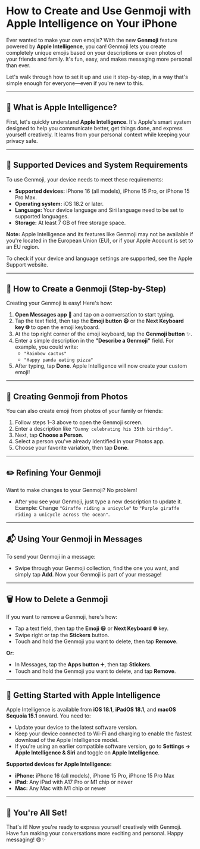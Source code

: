 # How to Create and Use Genmoji with Apple Intelligence on Your iPhone

Ever wanted to make your own emojis? With the new **Genmoji** feature powered by **Apple Intelligence**, you can! Genmoji lets you create completely unique emojis based on your descriptions or even photos of your friends and family. It's fun, easy, and makes messaging more personal than ever.

Let's walk through how to set it up and use it step-by-step, in a way that's simple enough for everyone—even if you're new to this.

---

## 📌 What is Apple Intelligence?

First, let's quickly understand **Apple Intelligence**. It's Apple's smart system designed to help you communicate better, get things done, and express yourself creatively. It learns from your personal context while keeping your privacy safe.

---

## 📱 Supported Devices and System Requirements

To use Genmoji, your device needs to meet these requirements:

- **Supported devices:** iPhone 16 (all models), iPhone 15 Pro, or iPhone 15 Pro Max.
- **Operating system:** iOS 18.2 or later.
- **Language:** Your device language and Siri language need to be set to supported languages.
- **Storage:** At least 7 GB of free storage space.

**Note:** Apple Intelligence and its features like Genmoji may not be available if you're located in the European Union (EU), or if your Apple Account is set to an EU region.

To check if your device and language settings are supported, see the Apple Support website.

---

## 🎨 How to Create a Genmoji (Step-by-Step)

Creating your Genmoji is easy! Here's how:

1. **Open Messages app** 📩 and tap on a conversation to start typing.
2. Tap the text field, then tap the **Emoji button 😃** or the **Next Keyboard key 🌐** to open the emoji keyboard.
3. At the top right corner of the emoji keyboard, tap the **Genmoji button** ✨.
4. Enter a simple description in the **"Describe a Genmoji"** field. For example, you could write:  
   - `"Rainbow cactus"`
   - `"Happy panda eating pizza"`
5. After typing, tap **Done**. Apple Intelligence will now create your custom emoji!

---

## 📸 Creating Genmoji from Photos

You can also create emoji from photos of your family or friends:

1. Follow steps 1–3 above to open the Genmoji screen.
2. Enter a description like `"Danny celebrating his 35th birthday"`.
3. Next, tap **Choose a Person**.
4. Select a person you've already identified in your Photos app.
5. Choose your favorite variation, then tap **Done**.

---

## ✏️ Refining Your Genmoji

Want to make changes to your Genmoji? No problem!

- After you see your Genmoji, just type a new description to update it.  
  Example: Change `"Giraffe riding a unicycle"` to `"Purple giraffe riding a unicycle across the ocean"`.

---

## 📬 Using Your Genmoji in Messages

To send your Genmoji in a message:

- Swipe through your Genmoji collection, find the one you want, and simply tap **Add**. Now your Genmoji is part of your message!

---

## 🗑️ How to Delete a Genmoji

If you want to remove a Genmoji, here's how:

- Tap a text field, then tap the **Emoji 😃** or **Next Keyboard 🌐** key.
- Swipe right or tap the **Stickers** button.
- Touch and hold the Genmoji you want to delete, then tap **Remove**.

**Or**:

- In Messages, tap the **Apps button** ➕, then tap **Stickers**.
- Touch and hold the Genmoji you want to delete, and tap **Remove**.

---

## 🚀 Getting Started with Apple Intelligence

Apple Intelligence is available from **iOS 18.1**, **iPadOS 18.1**, and **macOS Sequoia 15.1** onward. You need to:

- Update your device to the latest software version.
- Keep your device connected to Wi-Fi and charging to enable the fastest download of the Apple Intelligence model.
- If you're using an earlier compatible software version, go to **Settings → Apple Intelligence & Siri** and toggle on **Apple Intelligence**.

**Supported devices for Apple Intelligence:**

- **iPhone:** iPhone 16 (all models), iPhone 15 Pro, iPhone 15 Pro Max
- **iPad:** Any iPad with A17 Pro or M1 chip or newer
- **Mac:** Any Mac with M1 chip or newer

---

## 🎉 You're All Set!

That's it! Now you're ready to express yourself creatively with Genmoji. Have fun making your conversations more exciting and personal. Happy messaging! 😄✨